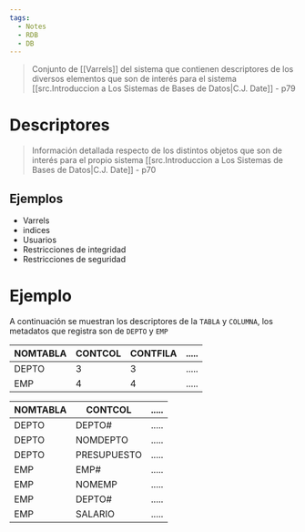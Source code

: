 ```yaml
---
tags:
  - Notes
  - RDB
  - DB
---
```

>Conjunto de [[Varrels]] del sistema que contienen descriptores de los diversos elementos que son de interés para el sistema
>[[src.Introduccion a Los Sistemas de Bases de Datos|C.J. Date]] - p79

# Descriptores
>Información detallada respecto de los distintos objetos que son de interés para el propio sistema
>[[src.Introduccion a Los Sistemas de Bases de Datos|C.J. Date]] - p70

## Ejemplos
- Varrels 
- indices
- Usuarios
- Restricciones de integridad
- Restricciones de seguridad

# Ejemplo

A continuación se muestran los descriptores de la `TABLA` y `COLUMNA`, los metadatos que registra son de `DEPTO` y `EMP` 

| NOMTABLA | CONTCOL | CONTFILA | ..... |
| -------- | ------- | -------- | ----- |
| DEPTO    | 3       | 3        | ..... |
| EMP      | 4       | 4        | ..... |

| NOMTABLA | CONTCOL     | ..... |
| -------- | ----------- | ----- |
| DEPTO    | DEPTO#      | ..... |
| DEPTO    | NOMDEPTO    | ..... |
| DEPTO    | PRESUPUESTO | ..... |
| EMP      | EMP#        | ..... |
| EMP      | NOMEMP      | ..... |
| EMP      | DEPTO#      | ..... |
| EMP      | SALARIO     | ..... |
